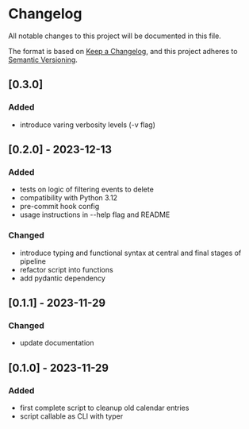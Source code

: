 # Changelog

All notable changes to this project will be documented in this file.

The format is based on [Keep a Changelog](https://keepachangelog.com/en/1.0.0/),
and this project adheres to [Semantic Versioning](https://semver.org/spec/v2.0.0.html).

## [0.3.0]

### Added

- introduce varing verbosity levels (-v flag)

## [0.2.0] - 2023-12-13

### Added

- tests on logic of filtering events to delete
- compatibility with Python 3.12
- pre-commit hook config
- usage instructions in --help flag and README

### Changed

- introduce typing and functional syntax at central and final stages of pipeline
- refactor script into functions
- add pydantic dependency

## [0.1.1] - 2023-11-29

### Changed

- update documentation

## [0.1.0] - 2023-11-29

### Added

- first complete script to cleanup old calendar entries
- script callable as CLI with typer
